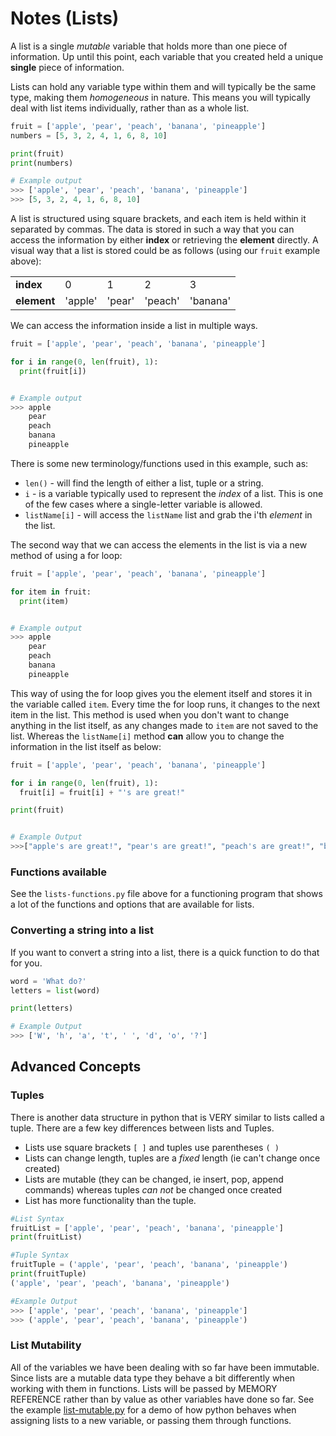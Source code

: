 # Notes (Lists)

A list is a single *mutable* variable that holds more than one piece of information.  Up until this point, each variable that you created held a unique **single** piece of information.

Lists can hold any variable type within them and will typically be the same type, making them _homogeneous_ in nature.  This means you will typically deal with list items individually, rather than as a whole list.

```python
fruit = ['apple', 'pear', 'peach', 'banana', 'pineapple']
numbers = [5, 3, 2, 4, 1, 6, 8, 10]

print(fruit)
print(numbers)

# Example output
>>> ['apple', 'pear', 'peach', 'banana', 'pineapple']
>>> [5, 3, 2, 4, 1, 6, 8, 10]
```

A list is structured using square brackets, and each item is held within it separated by commas.  The data is stored in such a way that you can access the information by either **index** or  retrieving the **element** directly.  A visual way that a list is stored could be as follows (using our ```fruit``` example above):

| | | | | |
|-|-|-|-|-|
| **index** | 0 | 1 | 2 | 3 | 4 |
| **element** | 'apple' | 'pear' | 'peach' | 'banana' | 'pineapple' |   




We can access the information inside a list in multiple ways.

```python
fruit = ['apple', 'pear', 'peach', 'banana', 'pineapple']

for i in range(0, len(fruit), 1):
  print(fruit[i])


# Example output
>>> apple
    pear
    peach
    banana
    pineapple
```

There is some new terminology/functions used in this example, such as:
* ```len()``` - will find the length of either a list, tuple or a string.
* ```i``` - is a variable typically used to represent the _index_ of a list.  This is one of the few cases where a single-letter variable is allowed.
* ```listName[i]``` - will access the ```listName``` list and grab the i'th _element_ in the list.

The second way that we can access the elements in the list is via a new method of using a for loop:

```python
fruit = ['apple', 'pear', 'peach', 'banana', 'pineapple']

for item in fruit:
  print(item)


# Example output
>>> apple
    pear
    peach
    banana
    pineapple
```

This way of using the for loop gives you the element itself and stores it in the variable called ```item```.  Every time the for loop runs, it changes to the next item in the list.  This method is used when you don't want to change anything in the list itself, as any changes made to ```item``` are not saved to the list.  Whereas the ```listName[i]``` method **can** allow you to change the information in the list itself as below:

```python
fruit = ['apple', 'pear', 'peach', 'banana', 'pineapple']

for i in range(0, len(fruit), 1):
  fruit[i] = fruit[i] + "'s are great!"

print(fruit)


# Example Output
>>>["apple's are great!", "pear's are great!", "peach's are great!", "banana's are great!", "pineapple's are great!"]
```

### Functions available

See the ```lists-functions.py``` file above for a functioning program that shows a lot of the functions and options that are available for lists.

### Converting a string into a list

If you want to convert a string into a list, there is a quick function to do that for you.

```python
word = 'What do?'
letters = list(word)

print(letters)

# Example Output
>>> ['W', 'h', 'a', 't', ' ', 'd', 'o', '?']


```


## Advanced Concepts
### Tuples
There is another data structure in python that is VERY similar to lists called a tuple.  There are a few key differences between lists and Tuples.
- Lists use square brackets ```[ ]``` and tuples use parentheses ```( )```
- Lists can change length, tuples are a *fixed* length (ie can't change once created)
- Lists are mutable (they can be changed, ie insert, pop, append commands) whereas tuples *can not* be changed once created
- List has more functionality than the tuple.
```python
#List Syntax
fruitList = ['apple', 'pear', 'peach', 'banana', 'pineapple']
print(fruitList)

#Tuple Syntax
fruitTuple = ('apple', 'pear', 'peach', 'banana', 'pineapple')
print(fruitTuple)
('apple', 'pear', 'peach', 'banana', 'pineapple')

#Example Output
>>> ['apple', 'pear', 'peach', 'banana', 'pineapple']
>>> ('apple', 'pear', 'peach', 'banana', 'pineapple')
```

### List Mutability
All of the variables we have been dealing with so far have been immutable.  Since lists are a mutable data type they behave a bit differently when working with them in functions.  Lists will be passed by MEMORY REFERENCE rather than by value as other variables have done so far.  See the example [list-mutable.py](list-mutable.py) for a demo of how python behaves when assigning lists to a new variable, or passing them through functions.

<!--
### Lists of lists
note to be added for future year...?
-->
